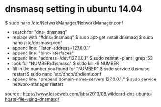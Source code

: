 # dnsmasq setting in ubuntu 14.04

$ sudo nano /etc/NetworkManager/NetworkManager.conf
- search for "dns=dnsmasq"
- replace with "#dns=dnsmasq"
$ sudo apt-get install dnsmasq
$ sudo nano /etc/dnsmasq.conf
- append line: "listen-address=127.0.0.1"
- append line: "bind-interfaces"
- append line: "address=/dev/127.0.0.1"
$ sudo netstat -plant | grep :53
- look for "NUMBER/dnsmasq"
$ sudo kill -9 NUMBER
- fill in the number you found for "NUMBER"
$ sudo service dnsmasq restart
$ sudo nano /etc/dhcp/dhclient.conf
- append line: "prepend domain-name-servers 127.0.0.1;"
$ sudo service network-manager restart

source : https://www.leaseweb.com/labs/2013/08/wildcard-dns-ubuntu-hosts-file-using-dnsmasq/
